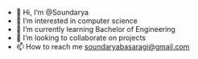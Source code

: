 - 👋 Hi, I’m @Soundarya
- 👀 I’m interested in computer science
- 🌱 I’m currently learning Bachelor of Engineering
- 💞️ I’m looking to collaborate on projects
- 📫 How to reach me soundaryabasaragi@gmail.com

<!---
Basaragi/Basaragi is a ✨ special ✨ repository because its `README.md` (this file) appears on your GitHub profile.
You can click the Preview link to take a look at your changes.
--->
